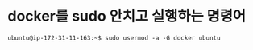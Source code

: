 # docker를 sudo 안치고 실행하는 명령어
```shell
ubuntu@ip-172-31-11-163:~$ sudo usermod -a -G docker ubuntu
```
